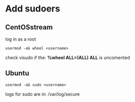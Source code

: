 # Add sudoers

## CentOSstream

log in as a root 
```
usermod -aG wheel <username>
```

check visudo if the: **%wheel  ALL=(ALL)  ALL** is uncomented

## Ubuntu

```
usermod -aG sudo <username>
```

logs for sudo are in: /var/log/secure
